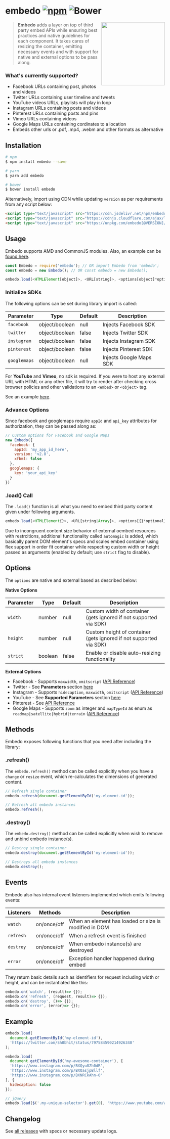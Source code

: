 # embedo [![npm](https://img.shields.io/npm/v/embedo.svg)](https://npmjs.org/package/embedo) ![Bower](https://img.shields.io/bower/v/embedo.svg)

<img src="https://cdn01.onzu.com/2017/3/5/14/embedo.png" height="200" align="right">

> **Embedo** adds a layer on top of third party embed APIs while ensuring best practices and native guidelines for each component. It takes cares of resizing the container, emitting necessary events and with support for native and external options to be pass along.

### What's currently supported?

* Facebook URLs containing post, photos and videos
* Twitter URLs containing user timeline and tweets
* YouTube videos URLs, playlists will play in loop
* Instagram URLs containing posts and videos
* Pinterest URLs containing posts and pins
* Vimeo URLs containing videos
* Google Maps URLs containing cordinates to a location
* Embeds other urls or .pdf, .mp4, .webm and other formats as alternative

## Installation

```sh
# npm
$ npm install embedo --save

# yarn
$ yarn add embedo

# bower
$ bower install embedo
```

Alternatively, import using CDN while updating `version` as per requirements from any script below:

```html
<script type="text/javascript" src="https://cdn.jsdelivr.net/npm/embedo/embedo.min.js"></script>
<script type="text/javascript" src="https://cdnjs.cloudflare.com/ajax/libs/embedo[/VERSION]/embedo.js"></script>
<script type="text/javascript" src="https://unpkg.com/embedo[@VERSION]/embedo.min.js"></script>
```

## Usage

Embedo supports AMD and CommonJS modules. Also, an example can be [found here](https://github.com/shobhitsharma/embedo/tree/master/docs/example).

```js
const Embedo = require('embedo'); // OR import Embedo from 'embedo';
const embedo = new Embedo(); // OR const embedo = new Embedo();

embedo.load(<HTMLElement[object]>, <URL[string]>, <options[object]*optional>);
```

### Initialize SDKs

The following options can be set during library import is called:

| Parameter       | Type     | Default    | Description                                    |
| -------------   |----------|------------|------------------------------------------------|
| `facebook`      | object/boolean   | null       | Injects Facebook SDK                           |
| `twitter`       | object/boolean  | false       | Injects Twitter SDK                            |
| `instagram`     | object/boolean  | false       | Injects Instagram SDK                          |
| `pinterest`     | object/boolean  | false      | Injects Pinterest SDK                          |
| `googlemaps`    | object/boolean   | null       | Injects Google Maps SDK                        |

For **YouTube** and **Vimeo**, no sdk is required. If you were to host any external URL with HTML or any other file, it will try to render after checking cross browser policies and other validations to an `<embed>` or `<object>` tag.

See an example [here](https://github.com/shobhitsharma/embedo/tree/master/docs/js/main.js).

### Advance Options

Since facebook and googlemaps require `appId` and `api_key` attributes for authorization, they can be passed along as:

```js
// Custom options for Facebook and Google Maps
new Embedo({
  facebook: {
    appId: 'my_app_id_here',
    version: 'v2.8',
    xfbml: false
  },
  googlemaps: {
    key: 'your_api_key'
  }
})
```
### .load() Call

The `.load()` function is all what you need to embed third party content given under following arguments. 

```js
embedo.load(<HTMLElement{}>, <URL[string|Array]>, <options[{}*optional]>)
```

Due to incongruent content size behavior of external oembed resources with restrcitions, additional functionality called `automagic` is added, which basically parent DOM element's specs and scales embed container using flex support in order fit container while respecting custom width or height passed as arguments (enabled by default; use `strict` flag to disable).


## Options

The `options` are native and external based as described below: 

**Native Options**

| Parameter       | Type     | Default    | Description                                    |
| -------------   |----------|------------|------------------------------------------------|
| `width`      | number   | null      | Custom width of container (gets ignored if not supported via SDK)    |
| `height`       | number   | null      | Custom height of container (gets ignored if not supported via SDK)                       |
| `strict`     | boolean  | false      | Enable or disable auto-resizing functionality                |

**External Options**

* Facebook - Supports `maxwidth`, `omitscript` ([API Reference](https://developers.facebook.com/docs/plugins/oembed-endpoints))
* Twitter - See **Parameters** section [here](https://dev.twitter.com/rest/reference/get/statuses/oembed)
* Instagram - Supports `hidecaption`, `maxwidth`, `omitscript` ([API Reference](https://www.instagram.com/developer/embedding/))
* YouTube - See **Supported Parameters** section [here](https://developers.google.com/youtube/player_parameters)
* Pinterest - See [API Reference](https://developers.pinterest.com/tools/widget-builder/)
* Google Maps - Supports `zoom` as integer and `mapTypeId` as enum as `roadmap|satellite|hybrid|terrain` ([API Reference](https://developers.google.com/maps/documentation/javascript/reference))


## Methods

Embedo exposes following functions that you need after including the library:
### .refresh()

The `embedo.refresh()` method can be called explicitly when you have a `change` or `resize` event, which re-calculates the dimensions of generated content.

```js
// Refresh single container
embedo.refresh(document.getElementById('my-element-id'));

// Refresh all embedo instances
embedo.refresh();
```

### .destroy()

The `embedo.destroy()` method can be called explicitly when wish to remove and unbind embedo instance(s).

```js
// Destroy single container
embedo.destroy(document.getElementById('my-element-id'));

// Destroys all embedo instances
embedo.destroy();
```

## Events

Embedo also has internal event listeners implemented which emits following events:

| Listeners   | Methods  |  Description                                |
| ------------|----------|---------------------------------------------|
| `watch`     | on/once/off   |  When an element has loaded or size is modified in DOM|
| `refresh`   | on/once/off   |  When a refresh event is finished      |
| `destroy`   | on/once/off   |  When embedo instance(s) are destroyed |
| `error`     | on/once/off   |  Exception handler happened during embed |

They return basic details such as identifiers for request including width or height, and can be instantiated like this:

```js
embedo.on('watch', (result)=> {});
embedo.on('refresh', (request, result)=> {});
embedo.on('destroy', ()=> {});
embedo.on('error', (error)=> {});
```

## Example

```js
embedo.load(
  document.getElementById('my-element-id'),
  'https://twitter.com/Sh0bhit/status/797584590214926340'
);

embedo.load(
  document.getElementById('my-awesome-container'), [
  'https://www.instagram.com/p/BXQyu8Zh0dR',
  'https://www.instagram.com/p/BXOasjpBllf',
  'https://www.instagram.com/p/BXNRCkAhn-0'
], {
  hidecaption: false
});

// jQuery
embedo.load($('.my-unique-selector').get(0), 'https://www.youtube.com/watch?v=Q6gYFO4iGlk');
```

## Changelog

See [all releases](https://github.com/shobhitsharma/embedo/releases) with specs or necessary update logs.
